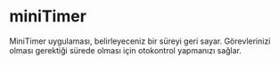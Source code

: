# miniTimer
MiniTimer uygulaması, belirleyeceniz bir süreyi geri sayar. 
Görevlerinizi olması gerektiği sürede olması için otokontrol yapmanızı sağlar.

